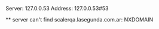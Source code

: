 Server:		127.0.0.53
Address:	127.0.0.53#53

** server can't find scalerqa.lasegunda.com.ar: NXDOMAIN

